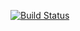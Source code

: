 [![Build Status](https://travis-ci.org/NeverMore27/st5.svg?branch=master)](https://travis-ci.org/NeverMore27/st5)
                        
 
